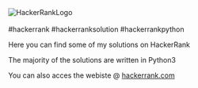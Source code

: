 <img src="https://camo.githubusercontent.com/49e713e1463692beaff7b552eb60511454485659f6131286eeab9db84e91840a/68747470733a2f2f69302e77702e636f6d2f6772616473696e67616d65732e636f6d2f77702d636f6e74656e742f75706c6f6164732f323031362f30352f3835363737315f3636383232343035333139373834315f313934333639393030395f6f2e706e67" alt="HackerRankLogo">
<br/>
<br/>
#hackerrank #hackerranksolution #hackerrankpython
<p>Here you can find some of my solutions on HackerRank</p>
<p>The majority of the solutions are written in Python3</p>
<p>You can also acces the webiste @ <a href="https://www.hackerrank.com/">hackerrank.com</a>
